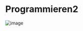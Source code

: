 # Programmieren2
![image](https://github.com/Kamilla-Sonkina/Programmieren2/assets/103281880/ad9dc0d8-f89d-49c8-8f3e-724d026ec607)
